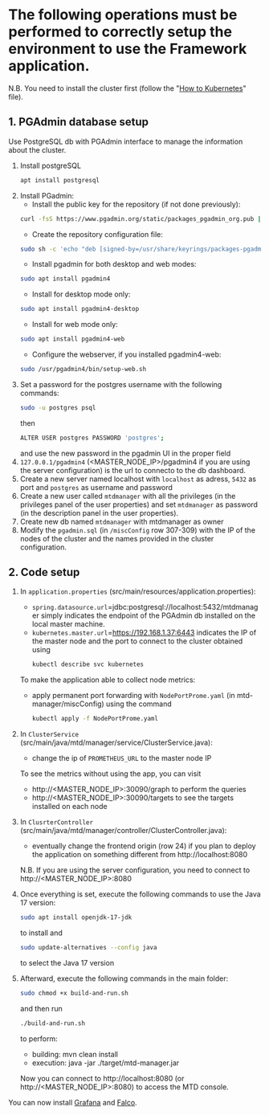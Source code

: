 # The following operations must be performed to correctly setup the environment to use the Framework application. 
N.B. You need to install the cluster first (follow the "[How to Kubernetes](How_to_kubernetes.md)" file).

## 1. PGAdmin database setup

Use PostgreSQL db with PGAdmin interface to manage the information about the cluster.
1. Install postgreSQL
	```sh	
 	apt install postgresql
 	```
2. Install PGadmin:
	- Install the public key for the repository (if not done previously):
	```sh	
 	curl -fsS https://www.pgadmin.org/static/packages_pgadmin_org.pub | sudo gpg --dearmor -o /usr/share/keyrings/packages-pgadmin-org.gpg
 	```
 	- Create the repository configuration file:
	```sh
	sudo sh -c 'echo "deb [signed-by=/usr/share/keyrings/packages-pgadmin-org.gpg] https://ftp.postgresql.org/pub/pgadmin/pgadmin4/apt/$(lsb_release -cs) pgadmin4 main" > /etc/apt/sources.list.d/pgadmin4.list && apt update'
 	```
	- Install pgadmin for both desktop and web modes:
	```sh
 	sudo apt install pgadmin4
 	```
	- Install for desktop mode only:
	```sh
	sudo apt install pgadmin4-desktop
 	```
	- Install for web mode only:
	```sh
	sudo apt install pgadmin4-web
 	```
	- Configure the webserver, if you installed pgadmin4-web:
	```sh
	sudo /usr/pgadmin4/bin/setup-web.sh
 	```
3. Set a password for the postgres username with the following commands:
 	```sh
	sudo -u postgres psql
 	```
	then
 	```sh
 	ALTER USER postgres PASSWORD 'postgres';
 	```
 	and use the new password in the pgadmin UI in the proper field
4. `127.0.0.1/pgadmin4` (<MASTER_NODE_IP>/pgadmin4 if you are using the server configuration) is the url to connecto to the db dashboard.
5. Create a new server named localhost with `localhost` as adress, `5432` as port and `postgres` as username and password
7. Create a new user called `mtdmanager` with all the privileges (in the privileges panel of the user properties) and set `mtdmanager` as password (in the description panel in the user properties).
8. Create new db named `mtdmanager` with mtdmanager as owner
9. Modify the `pgadmin.sql` (in `/miscConfig` row 307-309) with the IP of the nodes of the cluster and the names provided in the cluster configuration.

## 2. Code setup
1. In `application.properties` (src/main/resources/application.properties):
  	- `spring.datasource.url`=jdbc:postgresql://localhost:5432/mtdmanager simply indicates the endpoint of the PGAdmin db installed on the local master machine.
  	- `kubernetes.master.url`=https://192.168.1.37:6443 indicates the IP of the master node and the port to connect to the cluster obtained using
      	```sh
      	kubectl describe svc kubernetes
      	```
      
	To make the application able to collect node metrics:
  	- apply permanent port forwarding with `NodePortProme.yaml` (in mtd-manager/miscConfig) using the command
    	```sh
    	kubectl apply -f NodePortProme.yaml
    	```
    
3. In `ClusterService` (src/main/java/mtd/manager/service/ClusterService.java):
	- change the ip of `PROMETHEUS_URL` to the master node IP

	To see the metrics without using the app, you can visit 
  	- http://<MASTER_NODE_IP>:30090/graph to perform the queries
  	- http://<MASTER_NODE_IP>:30090/targets to see the targets installed on each node

4. In `ClusrterController` (src/main/java/mtd/manager/controller/ClusterController.java):
  	- eventually change the frontend origin (row 24) if you plan to deploy the application on something different from http://localhost:8080

	N.B. If you are using the server configuration, you need to connect to http://<MASTER_NODE_IP>:8080

5. Once everything is set, execute the following commands to use the Java 17 version:
	```sh
	sudo apt install openjdk-17-jdk
	```
	to install and 
	```sh
	sudo update-alternatives --config java
	```
	to select the Java 17 version

6. Afterward, execute the following commands in the main folder:
	```sh
	sudo chmod +x build-and-run.sh
	```
	and then run
	```sh
	./build-and-run.sh
	```
	to perform:
  	- building: mvn clean install
  	- execution: java -jar ./target/mtd-manager.jar  

	Now you can connect to http://localhost:8080 (or http://<MASTER_NODE_IP>:8080) to access the MTD console.

You can now install [Grafana](Grafana_setup.md) and [Falco](Falco_setup.md).
